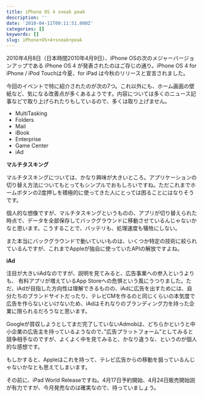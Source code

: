 ```yaml
---
title: iPhone OS 4 sneak peak
description: ''
date: '2010-04-11T09:11:51.000Z'
categories: []
keywords: []
slug: iPhone+OS+4+sneak+peak
---
```

2010年4月8日（日本時間2010年4月9日）、iPhone OSの次のメジャーバージョンアップである iPhone OS 4 が発表されたのはご存じの通り。iPhone OS 4 for iPhone / iPod Touchは今夏、for iPad は今秋のリリースと宣言されました。

今回のイベントで特に紹介されたのが次の7つ。これ以外にも、ホーム画面の壁紙など、気になる改善点が多くあるようです。内容については多くのニュース記事などで取り上げられたりもしているので、多くは取り上げません。

*   MultiTasking
*   Folders
*   Mail
*   iBook
*   Enterprise
*   Game Center
*   iAd

**マルチタスキング**

マルチタスキングについては、かなり興味が大きいところ。アプリケーションの切り替え方法についてもとってもシンプルでおもしろいですね。ただこれまでホームボタンの2度押しを積極的に使ってきた人にとっては困ることにはなりそうです。

個人的な想像ですが、マルチタスキングというものの、アプリが切り替えられた時点で、データを全部保存してバックグラウンドに移動させているんじゃないかなと思います。こうすることで、バッテリも、処理速度も犠牲にしない。

また本当にバックグラウンドで動いていいものは、いくつか特定の技術に絞られているんですが、これまでAppleが独自に使っていたAPIの解放ですよね。

**iAd**

注目が大きいiAdなのですが、説明を見てみると、広告事業への参入というよりも、 有料アプリが増えているApp Storeへの危惧という風にうつりました。ただ、iAdが目指した方向性は理解できるものの、iAdに広告を出すためには、自分たちのブランドサイトだったり、テレビCMを作るのと同じくらいの本気度で広告を作らないといけないため、iAdはそれなりのブランディング力を持った企業に限られるだろうなと思います。

Googleが買収しようとしてまだ完了していないAdmobは、どちらかというと中小企業の広告主を持っているようなので、”広告プラットフォーム”としてみると競争相手なのですが、よくよく中を見てみると、かなり違うな、というのが個人的な感想です。

もしかすると、Appleはこれを持って、テレビ広告からの移動を狙っているんじゃないかなとも思えてしまいます。

その前に、iPad World Releaseですね。4月17日予約開始、4月24日販売開始説が有力ですが、今月発売なのは確実なので、待っていましょう。